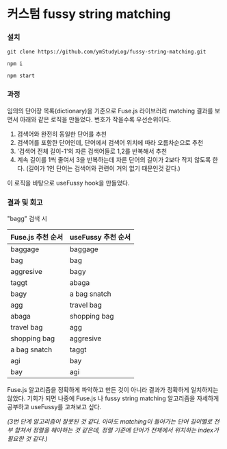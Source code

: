 # 커스텀 fussy string matching

### 설치

```
git clone https://github.com/ymStudyLog/fussy-string-matching.git

npm i

npm start
```

### 과정

임의의 단어장 목록(dictionary)을 기준으로 Fuse.js 라이브러리 matching 결과를 보면서 아래와 같은 로직을 만들었다. 번호가 작을수록 우선순위이다.

1. 검색어와 완전히 동일한 단어를 추천
2. 검색어를 포함한 단어인데, 단어에서 검색어 위치에 따라 오름차순으로 추천
3. '검색어 전체 길이-1'의 자른 검색어들로 1,2를 반복해서 추천
4. 계속 길이를 1씩 줄여서 3을 반복하는데 자른 단어의 길이가 2보다 작지 않도록 한다. (길이가 1인 단어는 검색어와 관련이 거의 없기 때문인것 같다.)

이 로직을 바탕으로 useFussy hook을 만들었다.

### 결과 및 회고

"bagg" 검색 시

|  Fuse.js 추천 순서       |  useFussy 추천 순서         |
| ----------------------- | -------------------------- |
|    baggage    |   baggage    |
|    bag    |    bag     |
|    aggresive    |    bagy     |
|    taggt    |    abaga     |
|    bagy    |    a bag snatch     |
|   agg     |    travel bag     |
|   abaga     |    shopping bag     |
|   travel bag     |    agg     |
|    shopping bag    |    aggresive     |
|    a bag snatch    |    taggt     |
|    agi    |    bay     |
|    bay   |    agi     |

Fuse.js 알고리즘을 정확하게 파악하고 만든 것이 아니라 결과가 정확하게 일치하지는 않았다. 기회가 되면 나중에 Fuse.js 나 fussy string matching 알고리즘을 자세하게 공부하고 useFussy를 고쳐보고 싶다.

_(3번 단계 알고리즘이 잘못된 것 같다. 아마도 matching이 들어가는 단어 길이별로 전부 합쳐서 정렬을 해야하는 것 같은데, 정렬 기준에 단어가 전체에서 위치하는 index가 필요한 것 같다.)_



